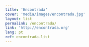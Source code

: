 ```yaml
---
title: 'Encontrada'
cover: 'media/images/encontrada.jpg'
layout: list
permalink: /encontrada/
link: 'http://encontrada.org'
lang: pt
ref: encontrada-list
---
```

